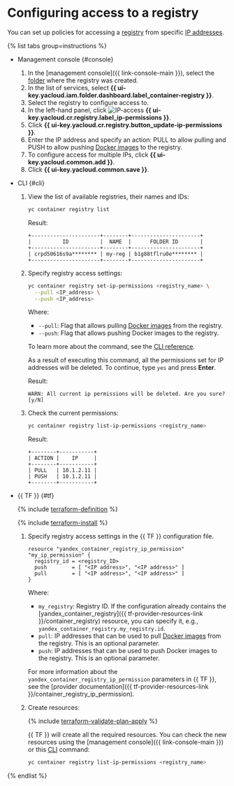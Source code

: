 # Configuring access to a registry

You can set up policies for accessing a [registry](../../concepts/registry.md) from specific [IP addresses](../../../vpc/concepts/address.md).

{% list tabs group=instructions %}

- Management console {#console}

   1. In the [management console]({{ link-console-main }}), select the [folder](../../../resource-manager/concepts/resources-hierarchy.md#folder) where the registry was created.
   1. In the list of services, select **{{ ui-key.yacloud.iam.folder.dashboard.label_container-registry }}**.
   1. Select the registry to configure access to.
   1. In the left-hand panel, click ![IP-access](../../../_assets/console-icons/shield.svg) **{{ ui-key.yacloud.cr.registry.label_ip-permissions }}**.
   1. Click **{{ ui-key.yacloud.cr.registry.button_update-ip-permissions }}**.
   1. Enter the IP address and specify an action: PULL to allow pulling and PUSH to allow pushing [Docker images](../../concepts/docker-image.md) to the registry.
   1. To configure access for multiple IPs, click **{{ ui-key.yacloud.common.add }}**.
   1. Click **{{ ui-key.yacloud.common.save }}**.

- CLI {#cli}

   1. View the list of available registries, their names and IDs:

      ```bash
      yc container registry list
      ```

      Result:

      ```text
      +----------------------+--------+----------------------+
      |          ID          |  NAME  |      FOLDER ID       |
      +----------------------+--------+----------------------+
      | crpd50616s9a******** | my-reg | b1g88tflru0e******** |
      +----------------------+--------+----------------------+
      ```

   1. Specify registry access settings:

      ```bash
      yc container registry set-ip-permissions <registry_name> \
        --pull <IP_address> \
        --push <IP_address>
      ```

      Where:
      * `--pull`: Flag that allows pulling [Docker images](../../concepts/docker-image.md) from the registry.
      * `--push`: Flag that allows pushing Docker images to the registry.

      To learn more about the command, see the [CLI reference](../../../cli/cli-ref/managed-services/container/registry/set-ip-permissions).

      As a result of executing this command, all the permissions set for IP addresses will be deleted. To continue, type `yes` and press **Enter**.

      Result:

      ```text
      WARN: All current ip permissions will be deleted. Are you sure?[y/N]
      ```

   1. Check the current permissions:

      ```bash
      yc container registry list-ip-permissions <registry_name>
      ```

      Result:

      ```text
      +--------+-----------+
      | ACTION |    IP     |
      +--------+-----------+
      | PULL   | 10.1.2.11 |
      | PUSH   | 10.1.2.11 |
      +--------+-----------+
      ```

- {{ TF }} {#tf}

   {% include [terraform-definition](../../../_tutorials/_tutorials_includes/terraform-definition.md) %}

   {% include [terraform-install](../../../_includes/terraform-install.md) %}

   1. Specify registry access settings in the {{ TF }} configuration file.

      ```hcl
      resource "yandex_container_registry_ip_permission" "my_ip_permission" {
        registry_id = <registry_ID>
        push        = [ "<IP address>", "<IP address>" ]
        pull        = [ "<IP address>", "<IP address>" ]
      }
      ```

      Where:

      * `my_registry`: Registry ID. If the configuration already contains the [yandex_container_registry]({{ tf-provider-resources-link }}/container_registry) resource, you can specify it, e.g., `yandex_container_registry.my_registry.id`.
      * `pull`: IP addresses that can be used to pull [Docker images](../../concepts/docker-image.md) from the registry. This is an optional parameter.
      * `push`: IP addresses that can be used to push Docker images to the registry. This is an optional parameter.

      For more information about the `yandex_container_registry_ip_permission` parameters in {{ TF }}, see the [provider documentation]({{ tf-provider-resources-link }}/container_registry_ip_permission).
   1. Create resources:

      {% include [terraform-validate-plan-apply](../../../_tutorials/_tutorials_includes/terraform-validate-plan-apply.md) %}

      {{ TF }} will create all the required resources. You can check the new resources using the [management console]({{ link-console-main }}) or this [CLI](../../../cli/) command:

      ```bash
      yc container registry list-ip-permissions <registry_name>
      ```

{% endlist %}